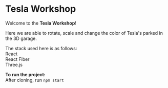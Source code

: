 <h1>Tesla Workshop</h1>

Welcome to the <b>Tesla Workshop</b>!

Here we are able to rotate, scale and change the color of Tesla's parked in the 3D garage.

The stack used here is as follows:<br>
React<br>
React Fiber<br>
Three.js<br>

<b>To run the project:</b><br>
After cloning, run `npm start`
